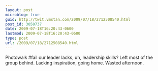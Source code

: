 ```yaml
---
layout: post
microblog: true
guid: http://twit.vmstan.com/2009/07/18/2712508540.html
post_id: 3050737
date: 2009-07-18T16:20:43-0600
lastmod: 2009-07-18T16:20:43-0600
type: post
url: /2009/07/18/2712508540.html
---
```

Photowalk #fail our leader lacks, uh, leadership skills? Left most of the group behind. Lacking inspiration, going home. Wasted afternoon.
